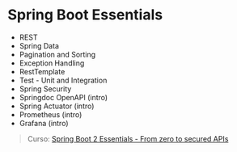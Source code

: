 # Spring Boot Essentials

  - REST
  - Spring Data
  - Pagination and Sorting
  - Exception Handling
  - RestTemplate
  - Test - Unit and Integration
  - Spring Security
  - Springdoc OpenAPI (intro)
  - Spring Actuator (intro)
  - Prometheus (intro)
  - Grafana (intro)

>Curso: [Spring Boot 2 Essentials - From zero to secured APIs](https://www.youtube.com/playlist?list=PL0Un1HNdB4jHTXBeJ8u3Kaz0NMxuMkmOY)